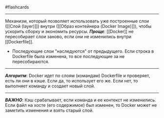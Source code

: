 #flashcards
***
Механизм, который позволяет использовать уже построенные слои ([[Слой (layer)]]) внутри ([[Образ контейнера (Docker Image)]]), чтобы ускорить сборку и экономить ресурсы.
***Проще***: [[Docker]] не пересобирает слои заново, если они не изменились внутри [[Dockerfile]].
- Последующие слои "наследуются" от предыдущего. Если строка в Dockerfile была изменена, то все последующие за не пересобираются.
***
***Алгоритм***:
	Docker идет по слоям (командам) Dockerfile и проверяет, есть ли они в кэше. Если да, то использует его же. Если нет, то выполняет команду и создает новый слой.
***
***ВАЖНО***:
	Кэш срабатывает, если команда и ее контекст не изменились. Если файл на хосте (его содержимое) был изменен, то Docker может не заметить изменения и взять старый слой.
<!--SR:!2025-09-29,3,250-->